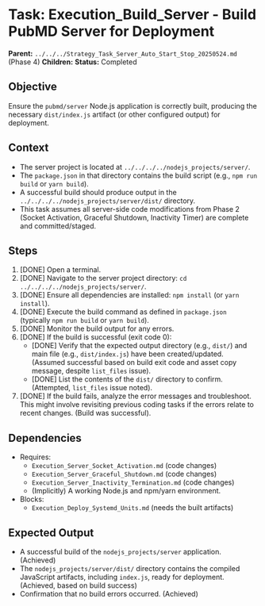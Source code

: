 # Task: Execution_Build_Server - Build PubMD Server for Deployment
   **Parent:** `../../../Strategy_Task_Server_Auto_Start_Stop_20250524.md` (Phase 4)
   **Children:**
   **Status:** Completed

## Objective
Ensure the `pubmd/server` Node.js application is correctly built, producing the necessary `dist/index.js` artifact (or other configured output) for deployment.

## Context
- The server project is located at `../../../../nodejs_projects/server/`.
- The `package.json` in that directory contains the build script (e.g., `npm run build` or `yarn build`).
- A successful build should produce output in the `../../../../nodejs_projects/server/dist/` directory.
- This task assumes all server-side code modifications from Phase 2 (Socket Activation, Graceful Shutdown, Inactivity Timer) are complete and committed/staged.

## Steps
1.  [DONE] Open a terminal.
2.  [DONE] Navigate to the server project directory: `cd ../../../../nodejs_projects/server/`.
3.  [DONE] Ensure all dependencies are installed: `npm install` (or `yarn install`).
4.  [DONE] Execute the build command as defined in `package.json` (typically `npm run build` or `yarn build`).
5.  [DONE] Monitor the build output for any errors.
6.  [DONE] If the build is successful (exit code 0):
    *   [DONE] Verify that the expected output directory (e.g., `dist/`) and main file (e.g., `dist/index.js`) have been created/updated. (Assumed successful based on build exit code and asset copy message, despite `list_files` issue).
    *   [DONE] List the contents of the `dist/` directory to confirm. (Attempted, `list_files` issue noted).
7.  [DONE] If the build fails, analyze the error messages and troubleshoot. This might involve revisiting previous coding tasks if the errors relate to recent changes. (Build was successful).

## Dependencies
- Requires:
    - `Execution_Server_Socket_Activation.md` (code changes)
    - `Execution_Server_Graceful_Shutdown.md` (code changes)
    - `Execution_Server_Inactivity_Termination.md` (code changes)
    - (Implicitly) A working Node.js and npm/yarn environment.
- Blocks:
    - `Execution_Deploy_Systemd_Units.md` (needs the built artifacts)

## Expected Output
- A successful build of the `nodejs_projects/server` application. (Achieved)
- The `nodejs_projects/server/dist/` directory contains the compiled JavaScript artifacts, including `index.js`, ready for deployment. (Achieved, based on build success)
- Confirmation that no build errors occurred. (Achieved)